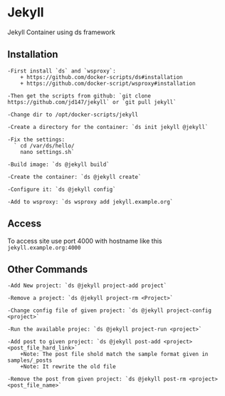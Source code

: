 Jekyll
======
Jekyll Container using ds framework


## Installation 
	
	-First install `ds` and `wsproxy`: 
		+ https://github.com/docker-scripts/ds#installation 
		+ https://github.com/docker-script/wsproxy#installation

	-Then get the scripts from github: `git clone https://github.com/jd147/jekyll` or `git pull jekyll`

	-Change dir to /opt/docker-scripts/jekyll

	-Create a directory for the container: `ds init jekyll @jekyll`

	-Fix the settings:
	  ` cd /var/ds/hello/
	    nano settings.sh`

	-Build image: `ds @jekyll build` 

	-Create the container: `ds @jekyll create` 

	-Configure it: `ds @jekyll config`

	-Add to wsproxy: `ds wsproxy add jekyll.example.org`

## Access
To access site use port 4000 with hostname like this `jekyll.example.org:4000`

## Other Commands

	-Add New project: `ds @jekyll project-add project`

	-Remove a project: `ds @jekyll project-rm <Project>`

	-Change config file of given project: `ds @jekyll project-config <project>` 

	-Run the available projec: `ds @jekyll project-run <project>`

	-Add post to given project: `ds @jekyll post-add <project> <post_file_hard_link>`
		+Note: The post file shold match the sample format given in samples/_posts
		+Note: It rewrite the old file 

	-Remove the post from given project: `ds @jekyll post-rm <project> <post_file_name>` 
         
         


         
